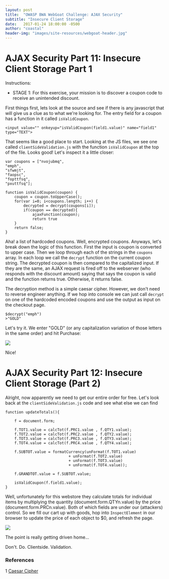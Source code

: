 ```yaml
---
layout: post
title:  "OWASP BWA WebGoat Challenge: AJAX Security"
subtitle: "Insecure Client Storage"
date:   2017-01-24 18:00:00 -0500
author: "coastal"
header-img: "images/site-resources/webgoat-header.jpg"
---
```

# AJAX Security Part 11: Insecure Client Storage Part 1
Instructions:

- STAGE 1: For this exercise, your mission is to discover a coupon code to receive an unintended discount.

First things first, lets look at the source and see if there is any javascript that will give us a clue as to what we're looking for. The entry field for a coupon has a function in it called ```isValidCoupon```. 

```
<input value="" onkeyup="isValidCoupon(field1.value)" name="field1" type="TEXT">
```

That seems like a good place to start. Looking at the JS files, we see one called ```clientSideValidation.js``` with the function ```isValidCoupon``` at the top of the file. Looks good! Let's inspect it a little closer:

```
var coupons = ["nvojubmq",
"emph",
"sfwmjt",
"faopsc",
"fopttfsq",
"pxuttfsq"];

function isValidCoupon(coupon) {
	coupon = coupon.toUpperCase();
	for(var i=0; i<coupons.length; i++) {
		decrypted = decrypt(coupons[i]);
		if(coupon == decrypted){
			ajaxFunction(coupon);
			return true
	}
	return false;	
}
```

Aha! a list of hardcoded coupons. Well, encrypted coupons.  Anyways, let's break down the logic of this function. First the input is coupon is converted to upper case. Then we loop through each of the strings in the ```coupons``` array. In each loop we call the ```decrypt``` function on the current coupon string. The decrypted coupon is then compared to the capitalized input. If they are the same, an AJAX request is fired off to the webserver (who responds with the discount amount) saying that says the coupon is valid and the function returns true. Otherwise, it returns false. 

The decryption method is a simple caesar cipher. However, we don't need to reverse engineer anything. If we hop into console we can just call ```decrypt``` on one of the hardcoded encoded coupons and use the output as input on the checkout page.

```
$decrypt("emph")
>"GOLD"
``` 

Let's try it. We enter "GOLD" (or any capitalization variation of those letters in the same order) and hit Purchase:

<img src="{{ site.baseurl }}/images/webgoat/2017-01-24-webgoat_part_3_final/insecure-storage-1.jpg">

Nice!

# AJAX Security Part 12: Insecure Client Storage (Part 2)
Alright, now apparently we need to get our entire order for free. Let's look back at the ```clientSideValidation.js``` code and see what else we can find

```
function updateTotals(){

	f = document.form;
	
	f.TOT1.value = calcTot(f.PRC1.value , f.QTY1.value);
	f.TOT2.value = calcTot(f.PRC2.value , f.QTY2.value);
	f.TOT3.value = calcTot(f.PRC3.value , f.QTY3.value);
	f.TOT4.value = calcTot(f.PRC4.value , f.QTY4.value);	
	
	f.SUBTOT.value = formatCurrency(unFormat(f.TOT1.value) 
							+ unFormat(f.TOT2.value) 
							+ unFormat(f.TOT3.value) 
							+ unFormat(f.TOT4.value));
	
	f.GRANDTOT.value = f.SUBTOT.value;	
	
	isValidCoupon(f.field1.value);
}
```

Well, unfortunately for this webstore they calculate totals for individual items by multiplying the quantity (document.form.QTYn.value) by the price (document.form.PRCn.value). Both of which fields are under our (attackers) control. So we fill our cart up with goods, hop into ```InspectElement``` in our browser to update the price of each object to $0, and refresh the page.

<img src="{{ site.baseurl }}/images/webgoat/2017-01-24-webgoat_part_3_final/insecure-storage-2.jpg">

The point is really getting driven home...

Don't. Do. Clientside. Validation.

### References

1 [Caesar Cipher][caesar]

[caesar]:https://learncryptography.com/classical-encryption/caesar-cipher